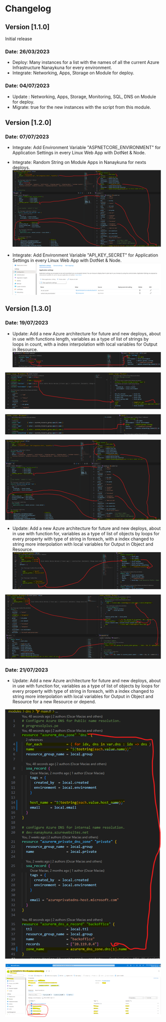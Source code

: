 # Changelog

## Version [1.1.0]

Initial release

### Date: 26/03/2023

- Deploy: Many instances for a list with the names of all the current Azure Infrastructure Nanaykuna for every environment.
- Integrate: Networking, Apps, Storage on Module for deploy.

### Date: 04/07/2023

- Update : Networking, Apps, Storage, Monitoring, SQL, DNS on Module for deploy.
- Migrate: true for the new instances with the script from this module.

## Version [1.2.0]

### Date: 07/07/2023

- Integrate: Add Environment Variable "ASPNETCORE_ENVIRONMENT" for Application Settings in every Linux Web App with DotNet & Node.
- Integrate: Random String on Module Apps in Nanaykuna for nexts deploys.
![Alt text](image-5.png)

- Integrate: Add Environment Variable "API_KEY_SECRET" for Application Settings in every Linux Web App with DotNet & Node.
![Alt text](items.png)

## Version [1.3.0]

### Date: 19/07/2023

- Update: Add a new Azure architecture for future and new deploys, about in use with functions length, variables as a type of list of strings by loops in count, with a index interpolation with local variables for Output in Resource.
![Alt text](image.png)

![Alt text](image-2.png)

![Alt text](image-3.png)

![Alt text](image-5.png)

- Update: Add a new Azure architecture for future and new deploys, about in use with function for, variables as a type of list of objects by loops for every property with type of string in foreach, with a index changed to string more interpolation with local variables for Output in Object and Resource.
![Alt text](image-1.png)

![Alt text](image-4.png)

### Date: 21/07/2023

- Update: Add a new Azure architecture for future and new deploys, about in use with function for, variables as a type of list of objects by loops for every property with type of string in foreach, with a index changed to string more interpolation with local variables for Output in Object and Resource for a new Resource or depend.

![Alt text](items-3.png)

![Alt text](items-2.png)
